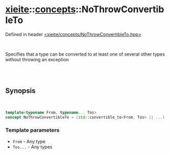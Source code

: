 # [xieite](../../README.md)::[concepts](../concepts.md)::NoThrowConvertibleTo
Defined in header [<xieite/concepts/NoThrowConvertibleTo.hpp>](../../include/xieite/concepts/NoThrowConvertibleTo.hpp)

<br/>

Specifies that a type can be converted to at least one of several other types without throwing an exception

<br/><br/>

## Synopsis

<br/>

```cpp
template<typename From, typename... Tos>
concept NoThrowConvertibleTo = (std::convertible_to<From, Tos> || ...);
```
### Template parameters
- `From` - Any type
- `Tos...` - Any types
